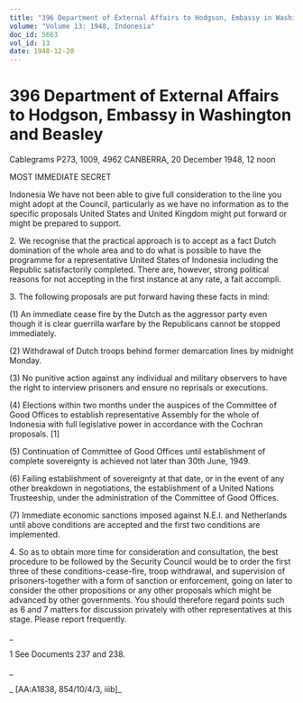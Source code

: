 ```yaml
---
title: "396 Department of External Affairs to Hodgson, Embassy in Washington and Beasley"
volume: "Volume 13: 1948, Indonesia"
doc_id: 5663
vol_id: 13
date: 1948-12-20
---
```


# 396 Department of External Affairs to Hodgson, Embassy in Washington and Beasley

Cablegrams P273, 1009, 4962 CANBERRA, 20 December 1948, 12 noon

MOST IMMEDIATE SECRET

Indonesia We have not been able to give full consideration to the line you might adopt at the Council, particularly as we have no information as to the specific proposals United States and United Kingdom might put forward or might be prepared to support.

2\. We recognise that the practical approach is to accept as a fact Dutch domination of the whole area and to do what is possible to have the programme for a representative United States of Indonesia including the Republic satisfactorily completed. There are, however, strong political reasons for not accepting in the first instance at any rate, a fait accompli.

3\. The following proposals are put forward having these facts in mind:

(1) An immediate cease fire by the Dutch as the aggressor party even though it is clear guerrilla warfare by the Republicans cannot be stopped immediately.

(2) Withdrawal of Dutch troops behind former demarcation lines by midnight Monday.

(3) No punitive action against any individual and military observers to have the right to interview prisoners and ensure no reprisals or executions.

(4) Elections within two months under the auspices of the Committee of Good Offices to establish representative Assembly for the whole of Indonesia with full legislative power in accordance with the Cochran proposals. [1]

(5) Continuation of Committee of Good Offices until establishment of complete sovereignty is achieved not later than 30th June, 1949.

(6) Failing establishment of sovereignty at that date, or in the event of any other breakdown in negotiations, the establishment of a United Nations Trusteeship, under the administration of the Committee of Good Offices.

(7) Immediate economic sanctions imposed against N.E.I. and Netherlands until above conditions are accepted and the first two conditions are implemented.

4\. So as to obtain more time for consideration and consultation, the best procedure to be followed by the Security Council would be to order the first three of these conditions-cease-fire, troop withdrawal, and supervision of prisoners-together with a form of sanction or enforcement, going on later to consider the other propositions or any other proposals which might be advanced by other governments. You should therefore regard points such as 6 and 7 matters for discussion privately with other representatives at this stage. Please report frequently.

_

1 See Documents 237 and 238.

_

_ [AA:A1838, 854/10/4/3, iiib]_
